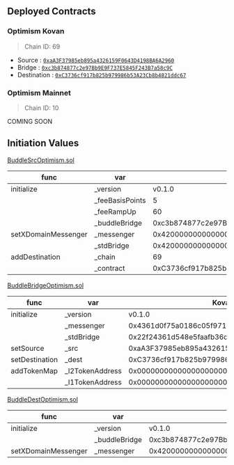 ## Deployed Contracts

### Optimism Kovan
> Chain ID: 69

- Source : [`0xaA3F37985eb895a4326159F0643D4198BA6A2960`](https://kovan-optimistic.etherscan.io/address/0xaA3F37985eb895a4326159F0643D4198BA6A2960#code)
- Bridge : [`0xc3b874877c2e97Bb9E9F737E5845F243B7a58c9C`](https://kovan.etherscan.io/address/0xc3b874877c2e97Bb9E9F737E5845F243B7a58c9C#code)
- Destination : [`0xC3736cf917b825b979986b53A23Cb8b4821ddc67`](https://kovan-optimistic.etherscan.io/address/0xC3736cf917b825b979986b53A23Cb8b4821ddc67#code)

### Optimism Mainnet
> Chain ID: 10

COMING SOON

## Initiation Values

[BuddleSrcOptimism.sol](BuddleSrcOptimism.sol)

| func | var | Kovan |
| --- | --- | --- |
| initialize | _version | v0.1.0 |
| | _feeBasisPoints | 5 |
| | _feeRampUp | 60 |
| | _buddleBridge | 0xc3b874877c2e97Bb9E9F737E5845F243B7a58c9C |
| setXDomainMessenger | _messenger | 0x4200000000000000000000000000000000000007 |
| | _stdBridge | 0x4200000000000000000000000000000000000010 |
| addDestination | _chain | 69 |
| | _contract | 0xC3736cf917b825b979986b53A23Cb8b4821ddc67 |


[BuddleBridgeOptimism.sol](BuddleBridgeOptimism.sol)

| func | var | Kovan |
| --- | --- | --- |
| initialize | _version | v0.1.0 |
| | _messenger | 0x4361d0f75a0186c05f971c566dc6bea5957483fd |
| | _stdBridge | 0x22f24361d548e5faafb36d1437839f080363982b |
| setSource | _src | 0xaA3F37985eb895a4326159F0643D4198BA6A2960 |
| setDestination | _dest | 0xC3736cf917b825b979986b53A23Cb8b4821ddc67 |
| addTokenMap | _l2TokenAddress | 0x0000000000000000000000000000000000000000 |
| | _l1TokenAddress | 0x0000000000000000000000000000000000000000 |


[BuddleDestOptimism.sol](BuddleDestOptimism.sol)

| func | var | Kovan |
| --- | --- | --- |
| initialize | _version | v0.1.0 |
| | _buddleBridge | 0xc3b874877c2e97Bb9E9F737E5845F243B7a58c9C |
| setXDomainMessenger | _messenger | 0x4200000000000000000000000000000000000007 |
